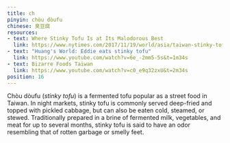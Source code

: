 ```yaml
---
title: ch
pinyin: chòu dòufu
chinese: 臭豆腐
resources: 
- text: Where Stinky Tofu Is at Its Malodorous Best
  link: https://www.nytimes.com/2017/11/19/world/asia/taiwan-stinky-tofu-taipei.html
- text: "Huang's World: Eddie eats stinky tofu"
  link: https://www.youtube.com/watch?v=6e_-2mm5-5s&t=1m34s
- text: Bizarre Foods Taiwan
  link: https://www.youtube.com/watch?v=c0_e9q32zxU&t=2m34s
position: 16
---
```


Chòu dòufu (*stinky tofu*) is a fermented tofu popular as a street food in Taiwan. In night markets, stinky tofu is commonly served deep-fried and topped with pickled cabbage, but can also be eaten cold, steamed, or stewed. Traditionally prepared in a brine of fermented milk, vegetables, and meat for up to several months, stinky tofu is said to have an odor resembling that of rotten garbage or smelly feet.
